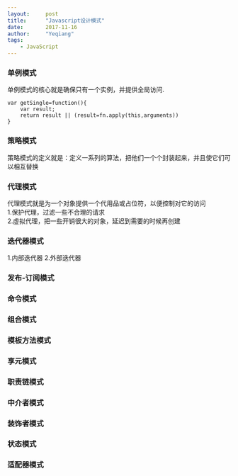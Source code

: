 ```yaml
---
layout:     post
title:      "Javascript设计模式"
date:       2017-11-16
author:     "Yeqiang"
tags:
    - JavaScript
---
```

### 单例模式
单例模式的核心就是确保只有一个实例，并提供全局访问.  

```
var getSingle=function(){
    var result;
    return result || (result=fn.apply(this,arguments))
}
```

### 策略模式
策略模式的定义就是：定义一系列的算法，把他们一个个封装起来，并且使它们可以相互替换

### 代理模式
代理模式就是为一个对象提供一个代用品或占位符，以便控制对它的访问  
1.保护代理，过滤一些不合理的请求  
2.虚拟代理，把一些开销很大的对象，延迟到需要的时候再创建

### 迭代器模式
1.内部迭代器
2.外部迭代器

### 发布-订阅模式

### 命令模式

### 组合模式

### 模板方法模式

### 享元模式

### 职责链模式

### 中介者模式

### 装饰者模式

### 状态模式

### 适配器模式